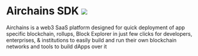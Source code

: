# Airchains SDK <img src="https://img.shields.io/badge/ALPHA-v1.0.0-purple"/>
Airchains is a web3 SaaS platform designed for quick deployment of app specific blockchain, rollups, Block Explorer in just few clicks for developers, enterprises, & institutions to easily build and run their own blockchain networks and tools to build dApps over it